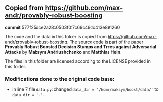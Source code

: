 ## Copied from https://github.com/max-andr/provably-robust-boosting

**commit** 577f25dce2a28c0503f0f7c69c49dc413e891260

The code and the data in this folder is copied from 
https://github.com/max-andr/provably-robust-boosting. The source code is part 
of the paper **Provably Robust Boosted Decision Stumps and Trees against 
Adversarial Attacks** by **Maksym Andriushchenko** and **Matthias Hein**. 

The files in this folder are licensed according to the LICENSE provided in 
this folder.

### Modifications done to the original code base:
* in line 7 file `data.py`: changed `data_dir = '/home/maksym/boost/data/'` 
to  `data_dir = '.'`.
